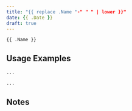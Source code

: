 ```yaml
---
title: "{{ replace .Name "-" " " | lower }}"
date: {{ .Date }}
draft: true
---
```


`{{ .Name }}`

## Usage Examples

```sh
...
```

```sh
...
```

## Notes
